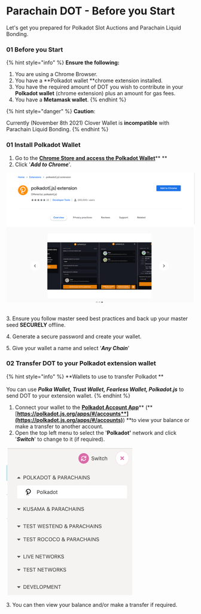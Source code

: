 # Parachain DOT - Before you Start

Let's get you prepared for Polkadot Slot Auctions and Parachain Liquid Bonding.&#x20;

### 01 **Before you Start**

{% hint style="info" %}
**Ensure the following:**

1. You are using a Chrome Browser.
2. You have a **Polkadot wallet **chrome extension installed.&#x20;
3. You have the required amount of DOT you wish to contribute in your **Polkadot wallet** (chrome extension) plus an amount for gas fees.
4. You have a **Metamask wallet**.&#x20;
{% endhint %}

{% hint style="danger" %}
**Caution**:

Currently (November 8th 2021) Clover Wallet is **incompatible** with Parachain Liquid Bonding.&#x20;
{% endhint %}

### 01 Install Polkadot Wallet

1. Go to the [**Chrome Store and access the Polkadot Wallet**](https://chrome.google.com/webstore/detail/polkadot%7Bjs%7D-extension/mopnmbcafieddcagagdcbnhejhlodfdd)** **
2. Click '_**Add to Chrome**_'.

![](<../../../.gitbook/assets/image (7).png>)

\
3\. Ensure you follow master seed best practices and back up your master seed **SECURELY** offline.&#x20;

4\. Generate a secure password and create your wallet.&#x20;

5\. Give your wallet a name and select ‘_**Any Chain**_'‌

### 02 Transfer DOT to your Polkadot extension wallet <a href="02-transfer-ksm-to-your-polkadot-extension-wallet" id="02-transfer-ksm-to-your-polkadot-extension-wallet"></a>

{% hint style="info" %}
**Wallets to use to transfer Polkadot **\
\
You can use _**Polka Wallet, Trust Wallet, Fearless Wallet, Polkadot.js**_ to send DOT to your extension wallet.&#x20;
{% endhint %}

1. Connect your wallet to the [**Polkadot Account App**](https://polkadot.js.org/apps/#/accounts)** (**[**https://polkadot.js.org/apps/#/accounts**](https://polkadot.js.org/apps/#/accounts)**) **to view your balance or make a transfer to another account.&#x20;
2. Open the top left menu to select the '**Polkadot'** network and click '_**Switch**_' to change to it (if required).

![](<../../../.gitbook/assets/Screenshot 2021-11-02 at 13.30.23.png>)

3\. You can then view your balance and/or make a transfer if required.&#x20;
